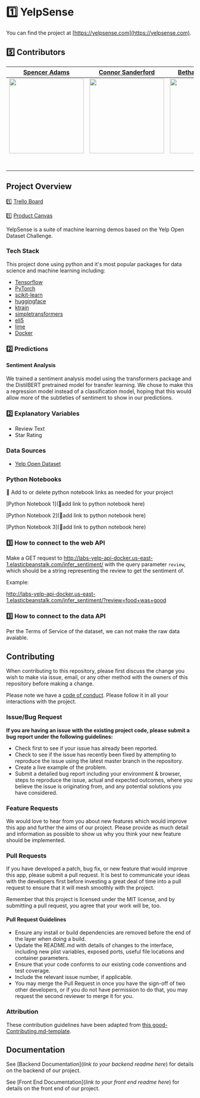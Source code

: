 <!-- 🚫 Note: All lines that start with 🚫 are instructions and should be deleted before this is posted to your portfolio. This is intended to be a guideline. Feel free to add your own flare to it.

🚫 The numbers 1️⃣ through 5️⃣ next to each item represent the week that part of the docs needs to be comepleted by.  Make sure to delete the numbers by the end of Labs.

🚫 Each student has a required minimum number of meaningful PRs each week per the rubric.  Contributing to docs does NOT count as a PR to meet your weekly requirements. -->

# 1️⃣ YelpSense

You can find the project at [https://yelpsense.com](https://yelpsense.com).

## 5️⃣ Contributors

|                                       [Spencer Adams](https://github.com/spentaur)                                       |                                       [Connor Sanderford](https://github.com/crsanderford)                                        |                                       [Bethany Richardson](http://github.com/ravenha)                                          |                                       [Student 4](https://github.com/)                                        |                                       [Student 5](https://github.com/)                                        |
| :-----------------------------------------------------------------------------------------------------------: | :-----------------------------------------------------------------------------------------------------------: | :-----------------------------------------------------------------------------------------------------------: | :-----------------------------------------------------------------------------------------------------------: | :-----------------------------------------------------------------------------------------------------------: |
|                      [<img src="https://avatars2.githubusercontent.com/u/2055801?s=460&u=2e8d9831dc72da5d99a127d070f7985a40fcacfb&v=4" width = "200" />](https://github.com/spentaur)                       |                      [<img src="https://yelpsense.com/images/connor.jpg" width = "200" />](https://github.com/crsanderford)                       |                      [<img src="https://avatars2.githubusercontent.com/u/51799343?s=460&u=cc7cd70771da267f60437f6551c05cb415f5d1fe&v=4" width = "200" />](https://github.com/ravenha)                       |                      [<img src="https://www.dalesjewelers.com/wp-content/uploads/2018/10/placeholder-silhouette-female.png" width = "200" />](https://github.com/)                       |                      [<img src="https://www.dalesjewelers.com/wp-content/uploads/2018/10/placeholder-silhouette-male.png" width = "200" />](https://github.com/)                       |
|                 [<img src="https://github.com/favicon.ico" width="15"> ](https://github.com/spentaur)                 |            [<img src="https://github.com/favicon.ico" width="15"> ](https://github.com/crsanderford)             |           [<img src="https://github.com/favicon.ico" width="15"> ](https://github.com/ravenha)            |          [<img src="https://github.com/favicon.ico" width="15"> ](https://github.com/NandoTheessen)           |            [<img src="https://github.com/favicon.ico" width="15"> ](https://github.com/wvandolah)             |
| [ <img src="https://static.licdn.com/sc/h/al2o9zrvru7aqj8e1x2rzsrca" width="15"> ](https://linkedin.com/in/spentaur) | [ <img src="https://static.licdn.com/sc/h/al2o9zrvru7aqj8e1x2rzsrca" width="15"> ](https://www.linkedin.com/in/connor-sanderford/) | [ <img src="https://static.licdn.com/sc/h/al2o9zrvru7aqj8e1x2rzsrca" width="15"> ](https://www.linkedin.com/in/ravenha) | [ <img src="https://static.licdn.com/sc/h/al2o9zrvru7aqj8e1x2rzsrca" width="15"> ](https://www.linkedin.com/) | [ <img src="https://static.licdn.com/sc/h/al2o9zrvru7aqj8e1x2rzsrca" width="15"> ](https://www.linkedin.com/) |



<!-- 🚫 5️⃣ Optional examples of using images with links for your tech stack, make sure to change these to fit your project

![MIT](https://img.shields.io/packagist/l/doctrine/orm.svg)
![Typescript](https://img.shields.io/npm/types/typescript.svg?style=flat)
[![Netlify Status](https://api.netlify.com/api/v1/badges/b5c4db1c-b10d-42c3-b157-3746edd9e81d/deploy-status)](netlify link goes in these parenthesis)
[![code style: prettier](https://img.shields.io/badge/code_style-prettier-ff69b4.svg?style=flat-square)](https://github.com/prettier/prettier)

🚫 more info on using badges [here](https://github.com/badges/shields) -->

## Project Overview


1️⃣ [Trello Board](https://trello.com/b/Uwd55Hds/labs-pt9-pt-yelp)

1️⃣ [Product Canvas](https://www.notion.so/Part-Time-Yelp-Dataset-Challenge-4bddd7e5a8114139955d1223647dfc79)

<!-- 🚫 Replace lorem ipsum with a description of your project -->

YelpSense is a suite of machine learning demos based on the Yelp Open Dataset Challenge. 

<!-- 🚫  delete if front end is not applicable to your project

1️⃣ [Deployed Front End](🚫add link to deployed app here) -->

### Tech Stack

<!-- 🚫 List all of the languages, frameworks, services, etc used here. -->

This project done using python and it's most popular packages for data science and machine learning including:
- [Tensorflow](https://www.tensorflow.org)
- [PyTorch](https://pytorch.org)
- [scikit-learn](https://scikit-learn.org/stable/)
- [huggingface](https://huggingface.co)
- [ktrain](https://github.com/amaiya/ktrain)
- [simpletransformers](https://github.com/ThilinaRajapakse/simpletransformers)
- [eli5](https://eli5.readthedocs.io/en/latest/)
- [lime](https://lime-ml.readthedocs.io/en/latest/)
- [Docker](https://www.docker.com)

### 2️⃣ Predictions

#### Sentiment Analysis
We trained a sentiment analysis model using the transformers package and the DistilBERT pretrained model for transfer learning. We chose to make this a regression model instead of a classification model, hoping that this would allow more of the subtleties of sentiment to show in our predictions.

### 2️⃣ Explanatory Variables

-   Review Text
-   Star Rating

### Data Sources
<!-- 🚫  Add to or delete souce links as needed for your project -->


-   [Yelp Open Dataset](https://www.yelp.com/dataset)

### Python Notebooks

🚫  Add to or delete python notebook links as needed for your project

[Python Notebook 1](🚫add link to python notebook here)

[Python Notebook 2](🚫add link to python notebook here)

[Python Notebook 3](🚫add link to python notebook here)

### 3️⃣ How to connect to the web API

<!-- 🚫 List directions on how to connect to the API here -->

Make a GET request to http://labs-yelp-api-docker.us-east-1.elasticbeanstalk.com/infer_sentiment/ with the query parameter `review`, which should be a string representing the review to get the sentiment of.

Example:

http://labs-yelp-api-docker.us-east-1.elasticbeanstalk.com/infer_sentiment/?review=food+was+good

### 3️⃣ How to connect to the data API

<!-- 🚫 List directions on how to connect to the API here -->

Per the Terms of Service of the dataset, we can not make the raw data avaiable.

## Contributing

When contributing to this repository, please first discuss the change you wish to make via issue, email, or any other method with the owners of this repository before making a change.

Please note we have a [code of conduct](./code_of_conduct.md.md). Please follow it in all your interactions with the project.

### Issue/Bug Request

 **If you are having an issue with the existing project code, please submit a bug report under the following guidelines:**
 - Check first to see if your issue has already been reported.
 - Check to see if the issue has recently been fixed by attempting to reproduce the issue using the latest master branch in the repository.
 - Create a live example of the problem.
 - Submit a detailed bug report including your environment & browser, steps to reproduce the issue, actual and expected outcomes,  where you believe the issue is originating from, and any potential solutions you have considered.

### Feature Requests

We would love to hear from you about new features which would improve this app and further the aims of our project. Please provide as much detail and information as possible to show us why you think your new feature should be implemented.

### Pull Requests

If you have developed a patch, bug fix, or new feature that would improve this app, please submit a pull request. It is best to communicate your ideas with the developers first before investing a great deal of time into a pull request to ensure that it will mesh smoothly with the project.

Remember that this project is licensed under the MIT license, and by submitting a pull request, you agree that your work will be, too.

#### Pull Request Guidelines

- Ensure any install or build dependencies are removed before the end of the layer when doing a build.
- Update the README.md with details of changes to the interface, including new plist variables, exposed ports, useful file locations and container parameters.
- Ensure that your code conforms to our existing code conventions and test coverage.
- Include the relevant issue number, if applicable.
- You may merge the Pull Request in once you have the sign-off of two other developers, or if you do not have permission to do that, you may request the second reviewer to merge it for you.

### Attribution

These contribution guidelines have been adapted from [this good-Contributing.md-template](https://gist.github.com/PurpleBooth/b24679402957c63ec426).

## Documentation

See [Backend Documentation](_link to your backend readme here_) for details on the backend of our project.

See [Front End Documentation](_link to your front end readme here_) for details on the front end of our project.

